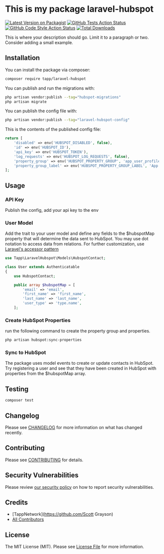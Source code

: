 # This is my package laravel-hubspot

[![Latest Version on Packagist](https://img.shields.io/packagist/v/tappnetwork/laravel-hubspot.svg?style=flat-square)](https://packagist.org/packages/tappnetwork/laravel-hubspot)
[![GitHub Tests Action Status](https://img.shields.io/github/actions/workflow/status/tappnetwork/laravel-hubspot/run-tests.yml?branch=main&label=tests&style=flat-square)](https://github.com/tappnetwork/laravel-hubspot/actions?query=workflow%3Arun-tests+branch%3Amain)
[![GitHub Code Style Action Status](https://img.shields.io/github/actions/workflow/status/tappnetwork/laravel-hubspot/fix-php-code-style-issues.yml?branch=main&label=code%20style&style=flat-square)](https://github.com/tappnetwork/laravel-hubspot/actions?query=workflow%3A"Fix+PHP+code+style+issues"+branch%3Amain)
[![Total Downloads](https://img.shields.io/packagist/dt/tappnetwork/laravel-hubspot.svg?style=flat-square)](https://packagist.org/packages/tappnetwork/laravel-hubspot)

This is where your description should go. Limit it to a paragraph or two. Consider adding a small example.

## Installation

You can install the package via composer:

```bash
composer require tapp/laravel-hubspot
```

You can publish and run the migrations with:

```bash
php artisan vendor:publish --tag="hubspot-migrations"
php artisan migrate
```

You can publish the config file with:

```bash
php artisan vendor:publish --tag="laravel-hubspot-config"
```

This is the contents of the published config file:

```php
return [
    'disabled' => env('HUBSPOT_DISABLED', false),
    'id' => env('HUBSPOT_ID'),
    'api_key' => env('HUBSPOT_TOKEN'),
    'log_requests' => env('HUBSPOT_LOG_REQUESTS', false),
    'property_group' => env('HUBSPOT_PROPERTY_GROUP', 'app_user_profile'),
    'property_group_label' => env('HUBSPOT_PROPERTY_GROUP_LABEL', 'App User Profile'),
];
```

## Usage

### API Key
Publish the config, add your api key to the env

### User Model
Add the trait to your user model and define any fields to the $hubspotMap property that will determine the data sent to HubSpot. You may use dot notation to access data from relations. For further customization, use [Laravel's accessor pattern](https://laravel.com/docs/11.x/eloquent-mutators#defining-an-accessor)
```php
use Tapp\LaravelHubspot\Models\HubspotContact;

class User extends Authenticatable
{
    use HubspotContact;

    public array $hubspotMap = [
        'email' => 'email',
        'first_name' => 'first_name',
        'last_name' => 'last_name',
        'user_type' => 'type.name',
    ];
```

### Create HubSpot Properties
run the following command to create the property group and properties.

``` bash
php artisan hubspot:sync-properties
```

### Sync to HubSpot
The package uses model events to create or update contacts in HubSpot. Try registering a user and see that they have been created in HubSpot with properties from the $hubspotMap array.

## Testing

```bash
composer test
```

## Changelog

Please see [CHANGELOG](CHANGELOG.md) for more information on what has changed recently.

## Contributing

Please see [CONTRIBUTING](CONTRIBUTING.md) for details.

## Security Vulnerabilities

Please review [our security policy](../../security/policy) on how to report security vulnerabilities.

## Credits

- [TappNetwork](https://github.com/Scott Grayson)
- [All Contributors](../../contributors)

## License

The MIT License (MIT). Please see [License File](LICENSE.md) for more information.
